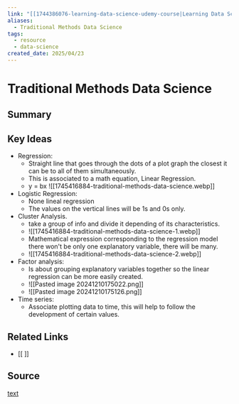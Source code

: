 ```yaml
---
link: "[[1744386076-learning-data-science-udemy-course|Learning Data Science Udemy Course]]"
aliases:
  - Traditional Methods Data Science
tags:
  - resource
  - data-science
created_date: 2025/04/23
---
```

# Traditional Methods Data Science
## Summary

## Key Ideas
- Regression:
	- Straight line that goes through the dots of a plot graph the closest it can be to all of them simultaneously.
	- This is associated to a math equation, Linear Regression.
	- y = bx
![[1745416884-traditional-methods-data-science.webp]]
- Logistic Regression:
	- None lineal regression
	- The values on the vertical lines will be 1s and 0s only.
- Cluster Analysis.
	- take a group of info and divide it depending of its characteristics.
	- ![[1745416884-traditional-methods-data-science-1.webp]]
	- Mathematical expression corresponding to the regression model there won't be only one explanatory variable, there will be many.
	- ![[1745416884-traditional-methods-data-science-2.webp]]
- Factor analysis:
	- Is about grouping explanatory variables together so the linear regression can be more easily created.
	- ![[Pasted image 20241210175022.png]]
	- ![[Pasted image 20241210175126.png]]
- Time series:
	- Associate plotting data to time, this will help to follow the development of certain values.
## Related Links
- [[ ]]
## Source
[text](url) 